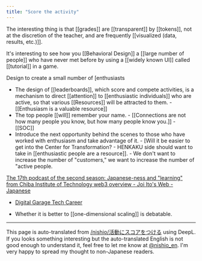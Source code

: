 ```yaml
---
title: "Score the activity"
---
```


The interesting thing is that [[grades]] are [[transparent]] by [[tokens]], not at the discretion of the teacher, and are frequently [[visualized (data, results, etc.)]].

It's interesting to see how you [[Behavioral Design]] a [[large number of people]] who have never met before by using a [[widely known UI]] called [[tutorial]] in a game.

Design to create a small number of [enthusiasts
- The design of [[leaderboards]], which score and compete activities, is a mechanism to direct [[attention]] to [[enthusiastic individuals]] who are active, so that various [[Resources]] will be attracted to them.
        - [[Enthusiasm is a valuable resource]]
- The top people [[will]] remember your name.
        - [[Connections are not how many people you know, but how many people know you.]]
        - [[SOC]]
- Introduce the next opportunity behind the scenes to those who have worked with enthusiasm and take advantage of it.
        - [Will it be easier to get into the Center for Transformation?
        - HENKAKU side should want to take in [[enthusiastic people are a resource]].
        - We don't want to increase the number of "customers," we want to increase the number of "active people.

[The 17th podcast of the second season: Japanese-ness and "learning" from Chiba Institute of Technology web3 overview - Joi Ito's Web - Japanese](https://joi.ito.com/jp/archives/2023/07/31/005909.html)
- [Digital Garage Tech Career](https://tech.garage.co.jp/)


- Whether it is better to [[one-dimensional scaling]] is debatable.

---
This page is auto-translated from [/nishio/活動にスコアをつける](https://scrapbox.io/nishio/活動にスコアをつける) using DeepL. If you looks something interesting but the auto-translated English is not good enough to understand it, feel free to let me know at [@nishio_en](https://twitter.com/nishio_en). I'm very happy to spread my thought to non-Japanese readers.